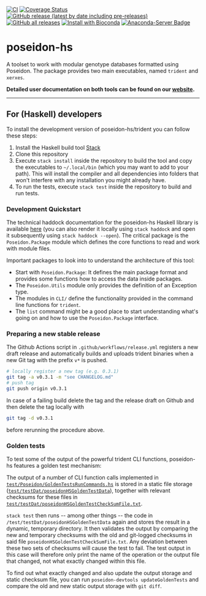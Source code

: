 [![CI](https://github.com/poseidon-framework/poseidon-hs/actions/workflows/main.yml/badge.svg?branch=master)](https://github.com/poseidon-framework/poseidon-hs/actions/workflows/main.yml)
[![Coverage Status](https://img.shields.io/codecov/c/github/poseidon-framework/poseidon-hs/master.svg)](https://codecov.io/github/poseidon-framework/poseidon-hs?branch=master)
[![GitHub release (latest by date including pre-releases)](https://img.shields.io/github/v/release/poseidon-framework/poseidon-hs?include_prereleases) ![GitHub all releases](https://img.shields.io/github/downloads/poseidon-framework/poseidon-hs/total)](https://github.com/poseidon-framework/poseidon-hs/releases)
[![Install with Bioconda](https://anaconda.org/bioconda/poseidon-trident/badges/version.svg)](https://anaconda.org/bioconda/poseidon-trident) [![Anaconda-Server Badge](https://anaconda.org/bioconda/poseidon-trident/badges/downloads.svg)](https://anaconda.org/bioconda/poseidon-trident)

# poseidon-hs
A toolset to work with modular genotype databases formatted using Poseidon. The package provides two main executables, named `trident` and `xerxes`.

**Detailed user documentation on both tools can be found on our [website](https://poseidon-framework.github.io).**

***

## For (Haskell) developers

To install the development version of poseidon-hs/trident you can follow these steps:

1. Install the Haskell build tool [Stack](https://docs.haskellstack.org/en/stable/README/)
2. Clone this repository
3. Execute `stack install` inside the repository to build the tool and copy the executables to `~/.local/bin` (which you may want to add to your path). This will install the compiler and all dependencies into folders that won't interfere with any installation you might already have.
4. To run the tests, execute `stack test` inside the repository to build and run tests.

### Development Quickstart

The technical haddock documentation for the poseidon-hs Haskell library is available [here](https://poseidon-framework.github.io/poseidon-hs/index.html) (you can also render it locally using `stack haddock` and open it subsequently using `stack haddock --open`). The critical package is the `Poseidon.Package` module which defines the core functions to read and work with module files.

Important packages to look into to understand the architecture of this tool:

* Start with `Poseidon.Package`: It defines the main package format and provides some functions how to access the data inside packages.
* The `Poseidon.Utils` module only provides the definition of an Exception type.
* The modules in `CLI/` define the functionality provided in the command line functions for `trident`.
* The `list` command might be a good place to start understanding what's going on and how to use the `Poseidon.Package` interface.

### Preparing a new stable release

The Github Actions script in `.github/workflows/release.yml` registers a new draft release and automatically builds and uploads trident binaries when a new Git tag with the prefix `v*` is pushed. 

```bash
# locally register a new tag (e.g. 0.3.1)
git tag -a v0.3.1 -m "see CHANGELOG.md"
# push tag
git push origin v0.3.1
```

In case of a failing build delete the tag and the release draft on Github and then delete the tag locally with

```bash
git tag -d v0.3.1
```

before rerunning the procedure above.

### Golden tests

To test some of the output of the powerful trident CLI functions, poseidon-hs features a golden test mechanism:

The output of a number of CLI function calls implemented in [`test/Poseidon/GoldenTestsRunCommands.hs`](test/Poseidon/GoldenTestsRunCommands.hs) is stored in a static file storage ([`test/testDat/poseidonHSGoldenTestData`](test/testDat/poseidonHSGoldenTestData)), together with relevant checksums for these files in [`test/testDat/poseidonHSGoldenTestCheckSumFile.txt`](test/testDat/poseidonHSGoldenTestCheckSumFile.txt). 

`stack test` then runs -- among other things -- the code in `/test/testDat/poseidonHSGoldenTestData` again and stores the result in a dynamic, temporary directory. It then validates the output by comparing the new and temporary checksums with the old and git-logged checksums in said file `poseidonHSGoldenTestCheckSumFile.txt`. Any deviation between these two sets of checksums will cause the test to fail. The test output in this case will therefore only print the name of the operation or the output file that changed, not what exactly changed within this file. 

To find out what exactly changed and also update the output storage and static checksum file, you can run `poseidon-devtools updateGoldenTests` and compare the old and new static output storage with `git diff`.

